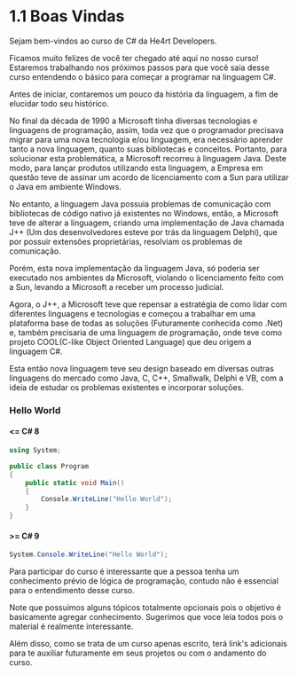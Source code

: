 # 1.1 Boas Vindas

Sejam bem-vindos ao curso de C# da He4rt Developers.

Ficamos muito felizes de você ter chegado até aqui no nosso curso! Estaremos trabalhando nos próximos passos para que você saia desse curso entendendo o básico para começar a programar na linguagem C#.

Antes de iniciar, contaremos um pouco da história da linguagem, a fim de elucidar todo seu histórico.

No final da década de 1990 a Microsoft tinha diversas tecnologias e linguagens de programação, assim, toda vez que o programador precisava migrar para uma nova tecnologia e/ou linguagem, era necessário aprender tanto a nova linguagem, quanto suas bibliotecas e conceitos. Portanto, para solucionar esta problemática, a Microsoft recorreu à linguagem Java.
Deste modo, para lançar produtos utilizando esta linguagem, a Empresa em questão teve de assinar um acordo de licenciamento com a Sun para utilizar o Java em ambiente Windows.

No entanto, a linguagem Java possuia problemas de comunicação com bibliotecas de código nativo já existentes no Windows, então, a Microsoft teve de alterar a linguagem, criando uma implementação de Java chamada J++ (Um dos desenvolvedores esteve por trás da linguagem Delphi), que por possuir extensões proprietárias, resolviam os problemas de comunicação.

Porém, esta nova implementação da linguagem Java, só poderia ser executado nos ambientes da Microsoft, violando o licenciamento feito com a Sun, levando a Microsoft a receber um processo judicial.

Agora, o J++, a Microsoft teve que repensar a estratégia de como lidar com diferentes linguagens e tecnologias e começou a trabalhar em uma plataforma base de todas as soluções (Futuramente conhecida como .Net) e, também precisaria de uma linguagem de programação, onde teve como projeto COOL(C-like Object Oriented Language) que deu origem a linguagem C#.

Esta então nova linguagem teve seu design baseado em diversas outras linguagens do mercado como Java, C, C++, Smallwalk, Delphi e VB, com a ideia de estudar os problemas existentes e incorporar soluções.

### Hello World

#### <= C# 8

```csharp
using System;

public class Program
{
	public static void Main()
	{
		Console.WriteLine("Hello World");
	}
}
```

#### >= C# 9

```csharp
System.Console.WriteLine("Hello World");
```

Para participar do curso é interessante que a pessoa tenha um conhecimento prévio de lógica de programação, contudo não é essencial para o entendimento desse curso.

Note que possuimos alguns tópicos totalmente opcionais pois o objetivo é basicamente agregar conhecimento. Sugerimos que voce leia todos pois o material é realmente interessante.

Além disso, como se trata de um curso apenas escrito, terá link's adicionais para te auxiliar futuramente em seus projetos ou com o andamento do curso.
